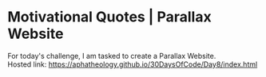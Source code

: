 # Motivational Quotes | Parallax Website 
For today's challenge, I am tasked to create a Parallax Website.  <br>
Hosted link: https://aphatheology.github.io/30DaysOfCode/Day8/index.html

